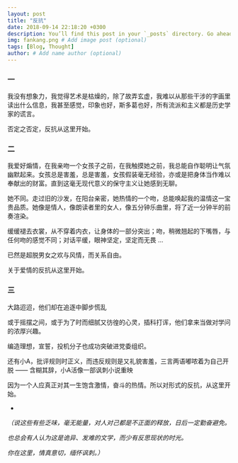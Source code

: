 ```yaml
---
layout: post
title: "反抗"
date: 2018-09-14 22:18:20 +0300
description: You’ll find this post in your `_posts` directory. Go ahead and edit it and re-build the site to see your changes. # Add post description (optional)
img: fankang.png # Add image post (optional)
tags: [Blog, Thought]
author: # Add name author (optional)
---
```




### 一

我没有想象力，我觉得艺术是枯燥的，除了故弄玄虚，我难以从那些干涉的字画里读出什么信息，我甚至感觉，印象也好，斯多葛也好，所有流派和主义都是历史学家的谎言。

否定之否定，反抗从这里开始。





### 二

我爱好煽情，在我亲吻一个女孩子之前，在我触摸她之前，我总能自作聪明让气氛幽默起来。女孩总是害羞，总是害羞，女孩假装毫无经验，亦或是把身体当作难以奉献出的财富。直到这毫无现代意义的保守主义让她感到无聊。

她不同。走过旧的沙发，在阳台亲密，她热情的一个吻，总能唤起我的温情这一宝贵品质。她像是情人，像朗读者里的女人，像五分钟乐曲里，将了近一分钟半的前奏渲染。

缓缓褪去衣裳，从不穿着内衣，让身体的一部分突出；吻，稍微翘起的下嘴唇，与任何吻的感觉不同；对话平缓，眼神坚定，坚定而无畏 ...

已然是超脱男女之欢与风情，而关系自由。

关于爱情的反抗从这里开始。





### 三

大路迢迢，他们却在追逐中脚步慌乱

或于摇摆之间，或于为了时而细腻又彷徨的心灵，插科打诨，他们拿来当做对学问的浓厚兴趣。

编造理想，宣誓，投机分子也成功突破进党委组织。

还有小A，批评规则时正义，而违反规则是又礼貌害羞，三言两语嘟哝着为自己开脱 —— 含糊其辞，小A活像一部讽刺小说重映



因为一个人应真正对其一生饱含激情，奋斗的热情。所以对形式的反抗，从这里开始。





-







*（说这些有些乏味，毫无能量，对人对己都是不正面的释放，日后一定勤奋避免。*

*也总会有人认为这是诡异、发难的文学，而少有反思现状的时光。*

*你在这里，情真意切，缅怀讽刺。）*








